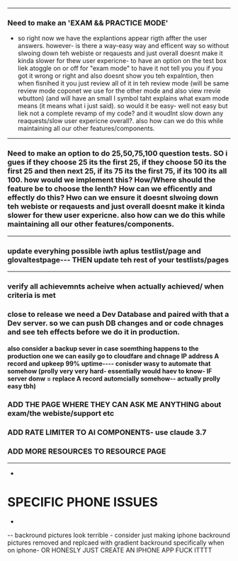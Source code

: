 ------------------------------------------------
### Need to make an 'EXAM && PRACTICE MODE'
- so right now we have the explantions appear rigth affter the user answers. however- is there a way-easy way and efficent way so without slwoing down teh webiste or reqauests and just overall doesnt make it kinda slower for thew user expericne- to have an option on the test box liek atoggle on or off for "exam mode" to have it not tell you you if you got it wrong or right and also doesnt show you teh expalntion, then when fisnihed it you just review all of it in teh review mode (will be same review mode coponet we use for the other mode and also view rrevie wbutton) (and will have an small I symbol taht explains what exam mode means (it means what i just said). so would it be easy- well not easy but liek not a complete revamp of my code? and it woudlnt slow down any reaquests/slow user expericne overall?. also how can we do this while maintaining all our other features/components.
-------------------------------------------------
### Need to make an option to do 25,50,75,100 question tests. SO i gues if they choose 25 its the first 25, if they choose 50 its the first 25 and then next 25, if its 75 its the first 75, if its 100 its all 100. how would we implement this? How/Where should the feature be to choose the lenth? How can we efficently and effectly do this? Hwo can we ensure it doesnt slwoing down teh webiste or reqauests and just overall doesnt make it kinda slower for thew user expericne. also how can we do this while maintaining all our other features/components.
----------------------------------------------------------------------------------------------------------------------------------------------------------------------------------
### update everyhing possible iwth aplus testlist/page and glovaltestpage--- THEN update teh rest of your testlists/pages
-------------------------------------------------------------------------------------------------------------------------
### verify all achievemnts acheive when actually achieved/ when criteria is met

### close to release we need a Dev Database and paired with that a Dev server. so we can push DB changes and or code chnages and see teh effects before we do it in production. 
#### also consider a backup sever in case soemthing happens to the production one we can easily go to cloudfare and chnage IP address A record and upkeep 99% uptime---- conisder wasy to automate that somehow (prolly very very hard- essentially would haev to know- IF server donw = replace A record automcially somehow-- actually prolly easy tbh)

### ADD THE PAGE WHERE THEY CAN ASK ME ANYTHING about exam/the webiste/support etc

### ADD RATE LIMITER TO AI COMPONENTS- use claude 3.7

### ADD MORE RESOURCES TO RESOURCE PAGE


---
-
# SPECIFIC PHONE ISSUES
-
--
backround pictures look terrible - consider just making iphone backround pictures removed and replcaed with gradient backround specifically when on iphone- OR HONESLY JUST CREATE AN IPHONE APP FUCK ITTTT








